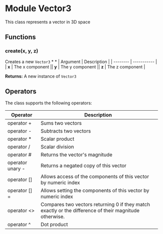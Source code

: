 
# Module Vector3



This class represents a vector in 3D space


## Functions

### create(x, y, z)

Creates a new `Vector3` *    * 
| Argument | Description |
| -------- | ----------- |
|  **x**  | The x component ||  **y**  | The y component ||  **z**  | The z component |


**Returns:** A new instance of `Vector3`






## Operators

The class supports the following operators:

| Operator | Description |
| -------- | ----------- |
| operator + | Sums two vectors |
| operator - | Subtracts two vectors |
| operator * | Scalar product |
| operator / | Scalar division |
| operator # | Returns the vector&#39;s magnitude |
| operator unary - | Returns a negated copy of this vector |
| operator [] | Allows access of the components of this vector by numeric index |
| operator [] = | Allows setting the components of this vector by numeric index |
| operator &lt;&gt; | Compares two vectors returning 0 if they match exactly or the difference of their magnitude otherwise. |
| operator ^ | Dot product |



